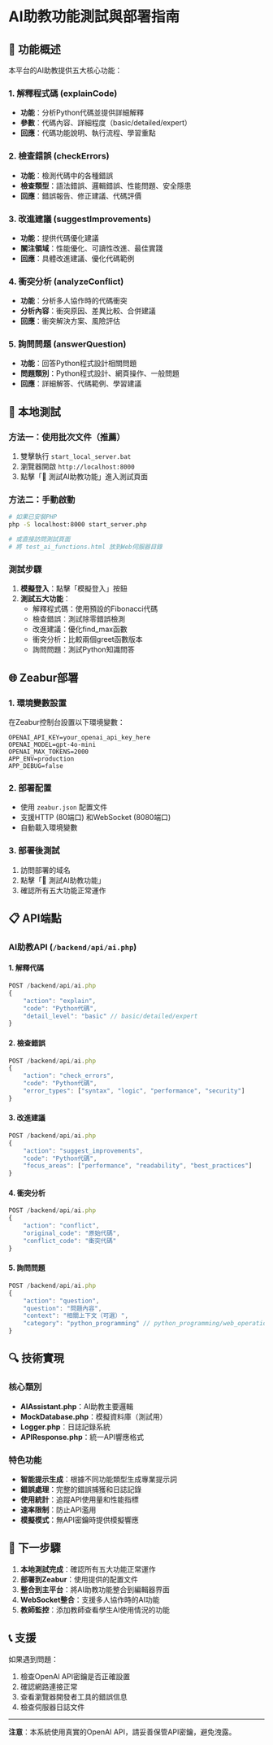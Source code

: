 # AI助教功能測試與部署指南

## 🎯 功能概述

本平台的AI助教提供五大核心功能：

### 1. 解釋程式碼 (explainCode)
- **功能**：分析Python代碼並提供詳細解釋
- **參數**：代碼內容、詳細程度（basic/detailed/expert）
- **回應**：代碼功能說明、執行流程、學習重點

### 2. 檢查錯誤 (checkErrors)
- **功能**：檢測代碼中的各種錯誤
- **檢查類型**：語法錯誤、邏輯錯誤、性能問題、安全隱患
- **回應**：錯誤報告、修正建議、代碼評價

### 3. 改進建議 (suggestImprovements)
- **功能**：提供代碼優化建議
- **關注領域**：性能優化、可讀性改進、最佳實踐
- **回應**：具體改進建議、優化代碼範例

### 4. 衝突分析 (analyzeConflict)
- **功能**：分析多人協作時的代碼衝突
- **分析內容**：衝突原因、差異比較、合併建議
- **回應**：衝突解決方案、風險評估

### 5. 詢問問題 (answerQuestion)
- **功能**：回答Python程式設計相關問題
- **問題類別**：Python程式設計、網頁操作、一般問題
- **回應**：詳細解答、代碼範例、學習建議

## 🔧 本地測試

### 方法一：使用批次文件（推薦）
1. 雙擊執行 `start_local_server.bat`
2. 瀏覽器開啟 `http://localhost:8000`
3. 點擊「🧪 測試AI助教功能」進入測試頁面

### 方法二：手動啟動
```bash
# 如果已安裝PHP
php -S localhost:8000 start_server.php

# 或直接訪問測試頁面
# 將 test_ai_functions.html 放到Web伺服器目錄
```

### 測試步驟
1. **模擬登入**：點擊「模擬登入」按鈕
2. **測試五大功能**：
   - 解釋程式碼：使用預設的Fibonacci代碼
   - 檢查錯誤：測試除零錯誤檢測
   - 改進建議：優化find_max函數
   - 衝突分析：比較兩個greet函數版本
   - 詢問問題：測試Python知識問答

## 🌐 Zeabur部署

### 1. 環境變數設置
在Zeabur控制台設置以下環境變數：
```
OPENAI_API_KEY=your_openai_api_key_here
OPENAI_MODEL=gpt-4o-mini
OPENAI_MAX_TOKENS=2000
APP_ENV=production
APP_DEBUG=false
```

### 2. 部署配置
- 使用 `zeabur.json` 配置文件
- 支援HTTP (80端口) 和WebSocket (8080端口)
- 自動載入環境變數

### 3. 部署後測試
1. 訪問部署的域名
2. 點擊「🧪 測試AI助教功能」
3. 確認所有五大功能正常運作

## 📋 API端點

### AI助教API (`/backend/api/ai.php`)

#### 1. 解釋代碼
```javascript
POST /backend/api/ai.php
{
    "action": "explain",
    "code": "Python代碼",
    "detail_level": "basic" // basic/detailed/expert
}
```

#### 2. 檢查錯誤
```javascript
POST /backend/api/ai.php
{
    "action": "check_errors",
    "code": "Python代碼",
    "error_types": ["syntax", "logic", "performance", "security"]
}
```

#### 3. 改進建議
```javascript
POST /backend/api/ai.php
{
    "action": "suggest_improvements",
    "code": "Python代碼",
    "focus_areas": ["performance", "readability", "best_practices"]
}
```

#### 4. 衝突分析
```javascript
POST /backend/api/ai.php
{
    "action": "conflict",
    "original_code": "原始代碼",
    "conflict_code": "衝突代碼"
}
```

#### 5. 詢問問題
```javascript
POST /backend/api/ai.php
{
    "action": "question",
    "question": "問題內容",
    "context": "相關上下文（可選）",
    "category": "python_programming" // python_programming/web_operation/general
}
```

## 🔍 技術實現

### 核心類別
- **AIAssistant.php**：AI助教主要邏輯
- **MockDatabase.php**：模擬資料庫（測試用）
- **Logger.php**：日誌記錄系統
- **APIResponse.php**：統一API響應格式

### 特色功能
- **智能提示生成**：根據不同功能類型生成專業提示詞
- **錯誤處理**：完整的錯誤捕獲和日誌記錄
- **使用統計**：追蹤API使用量和性能指標
- **速率限制**：防止API濫用
- **模擬模式**：無API密鑰時提供模擬響應

## 🚀 下一步驟

1. **本地測試完成**：確認所有五大功能正常運作
2. **部署到Zeabur**：使用提供的配置文件
3. **整合到主平台**：將AI助教功能整合到編輯器界面
4. **WebSocket整合**：支援多人協作時的AI功能
5. **教師監控**：添加教師查看學生AI使用情況的功能

## 📞 支援

如果遇到問題：
1. 檢查OpenAI API密鑰是否正確設置
2. 確認網路連接正常
3. 查看瀏覽器開發者工具的錯誤信息
4. 檢查伺服器日誌文件

---

**注意**：本系統使用真實的OpenAI API，請妥善保管API密鑰，避免洩露。 